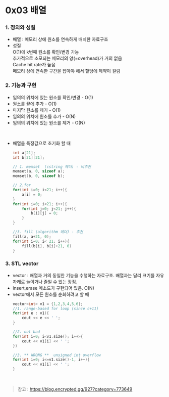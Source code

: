
# 0x03 배열

### 1. 정의와 성질

- 배열 : 메모리 상에 원소를 연속하게 배치한 자료구조
- 성질  
    O(1)에 k번째 원소를 확인/변경 가능  
    추가적으로 소모되는 메모리의 양(=overhead)가 거의 없음  
    Cache hit rate가 높음  
    메모리 상에 연속한 구간을 잡아야 해서 할당에 제약이 걸림  

### 2. 기능과 구현

- 임의의 위치에 있는 원소를 확인/변경 - O(1)
- 원소를 끝에 추가 - O(1)
- 마지막 원소를 제거 - O(1)
- 임의의 위치에 원소를 추가 - O(N)
- 임의의 위치에 있는 원소를 제거 - O(N)

<br>

- 배열을 특정값으로 초기화 할 때
    ``` c++
    int a[21];
    int b[21][21];

    // 1. memset  (cstring 헤더) - 비추천
    memset(a, 0, sizeof a);
    memset(b, 0, sizeof b);

    // 2.for
    for(int i=0; i<21; i++){
        a[i] = 0;
    }
    for(int i=0; i<21; i++){
        for(int j=0; j<21; j++){
            b[i][j] = 0;
        }
    }

    //3. fill (algorithm 헤더) - 추천
    fill(a, a+21, 0);
    for(int i=0; i< 21; i++){
        fill(b[i], b[i]+21, 0)
    }
    ```


### 3. STL vector

- vector : 배열과 거의 동일한 기능을 수행하는 자료구조. 배열과는 달리 크기를 자유자래로 늘이거나 줄일 수 있는 장점.
- insert,erase 메소드가 구현되어 있음. O(N)
- vector에서 모든 원소를 순회하려고 할 때 
    ``` c++  
    vector<int> v1 = {1,2,3,4,5,6};
    //1. range-based for loop (since c+11)
    for(int e : v1){
        cout << e << ' ';
    }

    //2. not bad
    for(int i=0; i<v1.size(); i++>{
        cout << v1[i] << ' ';
    })

    //3. ** WRONG **  unsigned int overflow
    for(int i=0; i<=v1.size()-1, i++){
        cout << v1[i] << ' ';
    }
    ```


<br>


> 참고 : https://blog.encrypted.gg/927?category=773649
